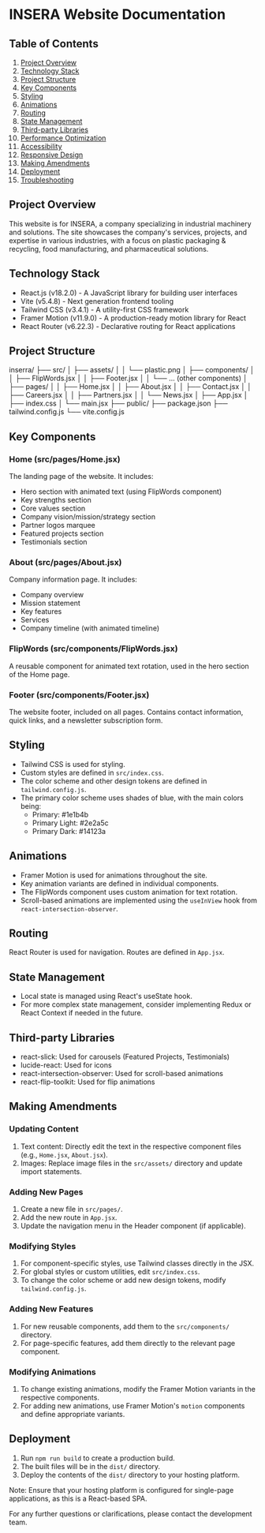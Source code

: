 # INSERA Website Documentation

## Table of Contents
1. [Project Overview](#project-overview)
2. [Technology Stack](#technology-stack)
3. [Project Structure](#project-structure)
4. [Key Components](#key-components)
5. [Styling](#styling)
6. [Animations](#animations)
7. [Routing](#routing)
8. [State Management](#state-management)
9. [Third-party Libraries](#third-party-libraries)
10. [Performance Optimization](#performance-optimization)
11. [Accessibility](#accessibility)
12. [Responsive Design](#responsive-design)
13. [Making Amendments](#making-amendments)
14. [Deployment](#deployment)
15. [Troubleshooting](#troubleshooting)

## Project Overview
This website is for INSERA, a company specializing in industrial machinery and solutions. The site showcases the company's services, projects, and expertise in various industries, with a focus on plastic packaging & recycling, food manufacturing, and pharmaceutical solutions.

## Technology Stack
- React.js (v18.2.0) - A JavaScript library for building user interfaces
- Vite (v5.4.8) - Next generation frontend tooling
- Tailwind CSS (v3.4.1) - A utility-first CSS framework
- Framer Motion (v11.9.0) - A production-ready motion library for React
- React Router (v6.22.3) - Declarative routing for React applications

## Project Structure

inserra/
├── src/
│ ├── assets/
│ │ └── plastic.png
│ ├── components/
│ │ ├── FlipWords.jsx
│ │ ├── Footer.jsx
│ │ └── ... (other components)
│ ├── pages/
│ │ ├── Home.jsx
│ │ ├── About.jsx
│ │ ├── Contact.jsx
│ │ ├── Careers.jsx
│ │ ├── Partners.jsx
│ │ └── News.jsx
│ ├── App.jsx
│ ├── index.css
│ └── main.jsx
├── public/
├── package.json
├── tailwind.config.js
└── vite.config.js

## Key Components

### Home (src/pages/Home.jsx)
The landing page of the website. It includes:
- Hero section with animated text (using FlipWords component)
- Key strengths section
- Core values section
- Company vision/mission/strategy section
- Partner logos marquee
- Featured projects section
- Testimonials section

### About (src/pages/About.jsx)
Company information page. It includes:
- Company overview
- Mission statement
- Key features
- Services
- Company timeline (with animated timeline)

### FlipWords (src/components/FlipWords.jsx)
A reusable component for animated text rotation, used in the hero section of the Home page.

### Footer (src/components/Footer.jsx)
The website footer, included on all pages. Contains contact information, quick links, and a newsletter subscription form.

## Styling
- Tailwind CSS is used for styling.
- Custom styles are defined in `src/index.css`.
- The color scheme and other design tokens are defined in `tailwind.config.js`.
- The primary color scheme uses shades of blue, with the main colors being:
  - Primary: #1e1b4b
  - Primary Light: #2e2a5c
  - Primary Dark: #14123a

## Animations
- Framer Motion is used for animations throughout the site.
- Key animation variants are defined in individual components.
- The FlipWords component uses custom animation for text rotation.
- Scroll-based animations are implemented using the `useInView` hook from `react-intersection-observer`.

## Routing
React Router is used for navigation. Routes are defined in `App.jsx`.

## State Management
- Local state is managed using React's useState hook.
- For more complex state management, consider implementing Redux or React Context if needed in the future.

## Third-party Libraries
- react-slick: Used for carousels (Featured Projects, Testimonials)
- lucide-react: Used for icons
- react-intersection-observer: Used for scroll-based animations
- react-flip-toolkit: Used for flip animations

## Making Amendments

### Updating Content
1. Text content: Directly edit the text in the respective component files (e.g., `Home.jsx`, `About.jsx`).
2. Images: Replace image files in the `src/assets/` directory and update import statements.

### Adding New Pages
1. Create a new file in `src/pages/`.
2. Add the new route in `App.jsx`.
3. Update the navigation menu in the Header component (if applicable).

### Modifying Styles
1. For component-specific styles, use Tailwind classes directly in the JSX.
2. For global styles or custom utilities, edit `src/index.css`.
3. To change the color scheme or add new design tokens, modify `tailwind.config.js`.

### Adding New Features
1. For new reusable components, add them to the `src/components/` directory.
2. For page-specific features, add them directly to the relevant page component.

### Modifying Animations
1. To change existing animations, modify the Framer Motion variants in the respective components.
2. For adding new animations, use Framer Motion's `motion` components and define appropriate variants.

## Deployment
1. Run `npm run build` to create a production build.
2. The built files will be in the `dist/` directory.
3. Deploy the contents of the `dist/` directory to your hosting platform.

Note: Ensure that your hosting platform is configured for single-page applications, as this is a React-based SPA.

For any further questions or clarifications, please contact the development team.
